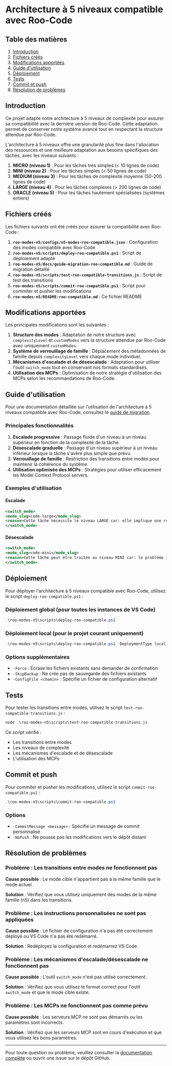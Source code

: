 # Architecture à 5 niveaux compatible avec Roo-Code

## Table des matières

1. [Introduction](#introduction)
2. [Fichiers créés](#fichiers-créés)
3. [Modifications apportées](#modifications-apportées)
4. [Guide d'utilisation](#guide-dutilisation)
5. [Déploiement](#déploiement)
6. [Tests](#tests)
7. [Commit et push](#commit-et-push)
8. [Résolution de problèmes](#résolution-de-problèmes)

## Introduction

Ce projet adapte notre architecture à 5 niveaux de complexité pour assurer sa compatibilité avec la dernière version de Roo-Code. Cette adaptation permet de conserver notre système avancé tout en respectant la structure attendue par Roo-Code.

L'architecture à 5 niveaux offre une granularité plus fine dans l'allocation des ressources et une meilleure adaptation aux besoins spécifiques des tâches, avec les niveaux suivants :

1. **MICRO (niveau 1)** : Pour les tâches très simples (< 10 lignes de code)
2. **MINI (niveau 2)** : Pour les tâches simples (< 50 lignes de code)
3. **MEDIUM (niveau 3)** : Pour les tâches de complexité moyenne (50-200 lignes de code)
4. **LARGE (niveau 4)** : Pour les tâches complexes (> 200 lignes de code)
5. **ORACLE (niveau 5)** : Pour les tâches hautement spécialisées (systèmes entiers)

## Fichiers créés

Les fichiers suivants ont été créés pour assurer la compatibilité avec Roo-Code :

1. **`roo-modes-n5/configs/n5-modes-roo-compatible.json`** : Configuration des modes compatible avec Roo-Code
2. **`roo-modes-n5/scripts/deploy-roo-compatible.ps1`** : Script de déploiement adapté
3. **`roo-modes-n5/docs/guide-migration-roo-compatible.md`** : Guide de migration détaillé
4. **`roo-modes-n5/scripts/test-roo-compatible-transitions.js`** : Script de test des transitions
5. **`roo-modes-n5/scripts/commit-roo-compatible.ps1`** : Script pour commiter et pusher les modifications
6. **`roo-modes-n5/README-roo-compatible.md`** : Ce fichier README

## Modifications apportées

Les principales modifications sont les suivantes :

1. **Structure des modes** : Adaptation de notre structure avec `complexityLevel` et `customModes` vers la structure attendue par Roo-Code avec uniquement `customModes`.
2. **Système de verrouillage de famille** : Déplacement des métadonnées de famille depuis `complexityLevel` vers chaque mode individuel.
3. **Mécanismes d'escalade et de désescalade** : Adaptation pour utiliser l'outil `switch_mode` tout en conservant nos formats standardisés.
4. **Utilisation des MCPs** : Optimisation de notre stratégie d'utilisation des MCPs selon les recommandations de Roo-Code.

## Guide d'utilisation

Pour une documentation détaillée sur l'utilisation de l'architecture à 5 niveaux compatible avec Roo-Code, consultez le [guide de migration](./docs/guide-migration-roo-compatible.md).

### Principales fonctionnalités

1. **Escalade progressive** : Passage fluide d'un niveau à un niveau supérieur en fonction de la complexité de la tâche.
2. **Désescalade graduelle** : Passage d'un niveau supérieur à un niveau inférieur lorsque la tâche s'avère plus simple que prévu.
3. **Verrouillage de famille** : Restriction des transitions entre modes pour maintenir la cohérence du système.
4. **Utilisation optimisée des MCPs** : Stratégies pour utiliser efficacement les Model Context Protocol servers.

### Exemples d'utilisation

#### Escalade

```xml
<switch_mode>
<mode_slug>code-large</mode_slug>
<reason>Cette tâche nécessite le niveau LARGE car: elle implique une refactorisation majeure du système d'authentification</reason>
</switch_mode>
```

#### Désescalade

```xml
<switch_mode>
<mode_slug>code-mini</mode_slug>
<reason>Cette tâche peut être traitée au niveau MINI car: le problème identifié est simplement un index manquant dans la base de données</reason>
</switch_mode>
```

## Déploiement

Pour déployer l'architecture à 5 niveaux compatible avec Roo-Code, utilisez le script `deploy-roo-compatible.ps1` :

### Déploiement global (pour toutes les instances de VS Code)

```powershell
.\roo-modes-n5\scripts\deploy-roo-compatible.ps1
```

### Déploiement local (pour le projet courant uniquement)

```powershell
.\roo-modes-n5\scripts\deploy-roo-compatible.ps1 -DeploymentType local
```

### Options supplémentaires

- `-Force` : Écrase les fichiers existants sans demander de confirmation
- `-SkipBackup` : Ne crée pas de sauvegarde des fichiers existants
- `-ConfigFile <chemin>` : Spécifie un fichier de configuration alternatif

## Tests

Pour tester les transitions entre modes, utilisez le script `test-roo-compatible-transitions.js` :

```powershell
node .\roo-modes-n5\scripts\test-roo-compatible-transitions.js
```

Ce script vérifie :
- Les transitions entre modes
- Les niveaux de complexité
- Les mécanismes d'escalade et de désescalade
- L'utilisation des MCPs

## Commit et push

Pour commiter et pusher les modifications, utilisez le script `commit-roo-compatible.ps1` :

```powershell
.\roo-modes-n5\scripts\commit-roo-compatible.ps1
```

### Options

- `-CommitMessage <message>` : Spécifie un message de commit personnalisé
- `-NoPush` : Ne pousse pas les modifications vers le dépôt distant

## Résolution de problèmes

### Problème : Les transitions entre modes ne fonctionnent pas

**Cause possible** : Le mode cible n'appartient pas à la même famille que le mode actuel.

**Solution** : Vérifiez que vous utilisez uniquement des modes de la même famille (n5) dans les transitions.

### Problème : Les instructions personnalisées ne sont pas appliquées

**Cause possible** : Le fichier de configuration n'a pas été correctement déployé ou VS Code n'a pas été redémarré.

**Solution** : Redéployez la configuration et redémarrez VS Code.

### Problème : Les mécanismes d'escalade/désescalade ne fonctionnent pas

**Cause possible** : L'outil `switch_mode` n'est pas utilisé correctement.

**Solution** : Vérifiez que vous utilisez le format correct pour l'outil `switch_mode` et que le mode cible existe.

### Problème : Les MCPs ne fonctionnent pas comme prévu

**Cause possible** : Les serveurs MCP ne sont pas démarrés ou les paramètres sont incorrects.

**Solution** : Vérifiez que les serveurs MCP sont en cours d'exécution et que vous utilisez les bons paramètres.

---

Pour toute question ou problème, veuillez consulter la [documentation complète](./docs/guide-migration-roo-compatible.md) ou ouvrir une issue sur le dépôt GitHub.